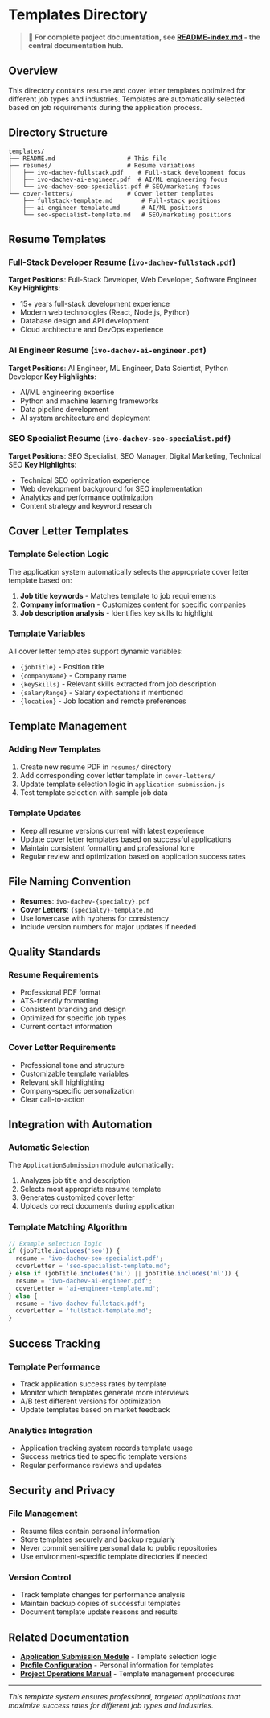# Templates Directory

> **📍 For complete project documentation, see [README-index.md](../README-index.md) - the central documentation hub.**

## Overview
This directory contains resume and cover letter templates optimized for different job types and industries. Templates are automatically selected based on job requirements during the application process.

## Directory Structure

```
templates/
├── README.md                    # This file
├── resumes/                     # Resume variations
│   ├── ivo-dachev-fullstack.pdf    # Full-stack development focus
│   ├── ivo-dachev-ai-engineer.pdf  # AI/ML engineering focus
│   └── ivo-dachev-seo-specialist.pdf # SEO/marketing focus
└── cover-letters/               # Cover letter templates
    ├── fullstack-template.md        # Full-stack positions
    ├── ai-engineer-template.md      # AI/ML positions
    └── seo-specialist-template.md   # SEO/marketing positions
```

## Resume Templates

### Full-Stack Developer Resume (`ivo-dachev-fullstack.pdf`)
**Target Positions**: Full-Stack Developer, Web Developer, Software Engineer
**Key Highlights**:
- 15+ years full-stack development experience
- Modern web technologies (React, Node.js, Python)
- Database design and API development
- Cloud architecture and DevOps experience

### AI Engineer Resume (`ivo-dachev-ai-engineer.pdf`)
**Target Positions**: AI Engineer, ML Engineer, Data Scientist, Python Developer
**Key Highlights**:
- AI/ML engineering expertise
- Python and machine learning frameworks
- Data pipeline development
- AI system architecture and deployment

### SEO Specialist Resume (`ivo-dachev-seo-specialist.pdf`)
**Target Positions**: SEO Specialist, SEO Manager, Digital Marketing, Technical SEO
**Key Highlights**:
- Technical SEO optimization experience
- Web development background for SEO implementation
- Analytics and performance optimization
- Content strategy and keyword research

## Cover Letter Templates

### Template Selection Logic
The application system automatically selects the appropriate cover letter template based on:
1. **Job title keywords** - Matches template to job requirements
2. **Company information** - Customizes content for specific companies
3. **Job description analysis** - Identifies key skills to highlight

### Template Variables
All cover letter templates support dynamic variables:
- `{jobTitle}` - Position title
- `{companyName}` - Company name
- `{keySkills}` - Relevant skills extracted from job description
- `{salaryRange}` - Salary expectations if mentioned
- `{location}` - Job location and remote preferences

## Template Management

### Adding New Templates
1. Create new resume PDF in `resumes/` directory
2. Add corresponding cover letter template in `cover-letters/`
3. Update template selection logic in `application-submission.js`
4. Test template selection with sample job data

### Template Updates
- Keep all resume versions current with latest experience
- Update cover letter templates based on successful applications
- Maintain consistent formatting and professional tone
- Regular review and optimization based on application success rates

## File Naming Convention
- **Resumes**: `ivo-dachev-{specialty}.pdf`
- **Cover Letters**: `{specialty}-template.md`
- Use lowercase with hyphens for consistency
- Include version numbers for major updates if needed

## Quality Standards

### Resume Requirements
- Professional PDF format
- ATS-friendly formatting
- Consistent branding and design
- Optimized for specific job types
- Current contact information

### Cover Letter Requirements
- Professional tone and structure
- Customizable template variables
- Relevant skill highlighting
- Company-specific personalization
- Clear call-to-action

## Integration with Automation

### Automatic Selection
The `ApplicationSubmission` module automatically:
1. Analyzes job title and description
2. Selects most appropriate resume template
3. Generates customized cover letter
4. Uploads correct documents during application

### Template Matching Algorithm
```javascript
// Example selection logic
if (jobTitle.includes('seo')) {
  resume = 'ivo-dachev-seo-specialist.pdf';
  coverLetter = 'seo-specialist-template.md';
} else if (jobTitle.includes('ai') || jobTitle.includes('ml')) {
  resume = 'ivo-dachev-ai-engineer.pdf';
  coverLetter = 'ai-engineer-template.md';
} else {
  resume = 'ivo-dachev-fullstack.pdf';
  coverLetter = 'fullstack-template.md';
}
```

## Success Tracking

### Template Performance
- Track application success rates by template
- Monitor which templates generate more interviews
- A/B test different versions for optimization
- Update templates based on market feedback

### Analytics Integration
- Application tracking system records template usage
- Success metrics tied to specific template versions
- Regular performance reviews and updates

## Security and Privacy

### File Management
- Resume files contain personal information
- Store templates securely and backup regularly
- Never commit sensitive personal data to public repositories
- Use environment-specific template directories if needed

### Version Control
- Track template changes for performance analysis
- Maintain backup copies of successful templates
- Document template update reasons and results

## Related Documentation

- **[Application Submission Module](../src/modules/application-submission.js)** - Template selection logic
- **[Profile Configuration](../config/profile-config.json)** - Personal information for templates
- **[Project Operations Manual](../docs/project-operations-manual.md)** - Template management procedures

---

*This template system ensures professional, targeted applications that maximize success rates for different job types and industries.*
